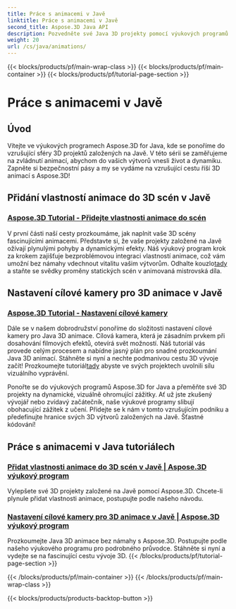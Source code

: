 ```yaml
---
title: Práce s animacemi v Javě
linktitle: Práce s animacemi v Javě
second_title: Aspose.3D Java API
description: Pozvedněte své Java 3D projekty pomocí výukových programů Aspose.3D! Naučte se přidávat vlastnosti animace a plynule nastavit cílové kamery pro podmanivý 3D vývoj.
weight: 20
url: /cs/java/animations/
---
```


{{< blocks/products/pf/main-wrap-class >}}
{{< blocks/products/pf/main-container >}}
{{< blocks/products/pf/tutorial-page-section >}}

# Práce s animacemi v Javě

## Úvod

Vítejte ve výukových programech Aspose.3D for Java, kde se ponoříme do vzrušující sféry 3D projektů založených na Javě. V této sérii se zaměřujeme na zvládnutí animací, abychom do vašich výtvorů vnesli život a dynamiku. Zapněte si bezpečnostní pásy a my se vydáme na vzrušující cestu říší 3D animací s Aspose.3D!

## Přidání vlastností animace do 3D scén v Javě

### [Aspose.3D Tutorial - Přidejte vlastnosti animace do scén](./add-animation-properties-to-scenes/)

 V první části naší cesty prozkoumáme, jak naplnit vaše 3D scény fascinujícími animacemi. Představte si, že vaše projekty založené na Javě ožívají plynulými pohyby a dynamickými efekty. Náš výukový program krok za krokem zajišťuje bezproblémovou integraci vlastností animace, což vám umožní bez námahy vdechnout vitalitu vašim výtvorům. Odhalte kouzlo[tady](./add-animation-properties-to-scenes/) a staňte se svědky proměny statických scén v animovaná mistrovská díla.

## Nastavení cílové kamery pro 3D animace v Javě

### [Aspose.3D Tutorial - Nastavení cílové kamery](./set-up-target-camera/)

Dále se v našem dobrodružství ponoříme do složitosti nastavení cílové kamery pro Java 3D animace. Cílová kamera, která je zásadním prvkem při dosahování filmových efektů, otevírá svět možností. Náš tutoriál vás provede celým procesem a nabídne jasný plán pro snadné prozkoumání Java 3D animací. Stáhněte si nyní a nechte podmanivou cestu 3D vývoje začít! Prozkoumejte tutoriál[tady](./set-up-target-camera/) abyste ve svých projektech uvolnili sílu vizuálního vyprávění.

Ponořte se do výukových programů Aspose.3D for Java a přeměňte své 3D projekty na dynamické, vizuálně ohromující zážitky. Ať už jste zkušený vývojář nebo zvídavý začátečník, naše výukové programy slibují obohacující zážitek z učení. Přidejte se k nám v tomto vzrušujícím podniku a předefinujte hranice svých 3D výtvorů založených na Javě. Šťastné kódování!

## Práce s animacemi v Java tutoriálech
### [Přidat vlastnosti animace do 3D scén v Javě | Aspose.3D výukový program](./add-animation-properties-to-scenes/)
Vylepšete své 3D projekty založené na Javě pomocí Aspose.3D. Chcete-li plynule přidat vlastnosti animace, postupujte podle našeho návodu.
### [Nastavení cílové kamery pro 3D animace v Javě | Aspose.3D výukový program](./set-up-target-camera/)
Prozkoumejte Java 3D animace bez námahy s Aspose.3D. Postupujte podle našeho výukového programu pro podrobného průvodce. Stáhněte si nyní a vydejte se na fascinující cestu vývoje 3D.
{{< /blocks/products/pf/tutorial-page-section >}}

{{< /blocks/products/pf/main-container >}}
{{< /blocks/products/pf/main-wrap-class >}}

{{< blocks/products/products-backtop-button >}}
